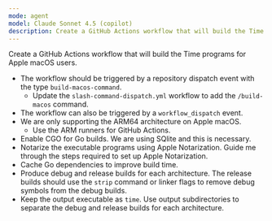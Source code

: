 ```yaml
---
mode: agent
model: Claude Sonnet 4.5 (copilot)
description: Create a GitHub Actions workflow that will build the Time programs for Apple macoS users.
---
```


Create a GitHub Actions workflow that will build the Time programs for Apple macOS users.

- The workflow should be triggered by a repository dispatch event with the type `build-macos-command`.
    - Update the `slash-command-dispatch.yml` workflow to add the `/build-macos` command.
- The workflow can also be triggered by a `workflow_dispatch` event.
- We are only supporting the ARM64 architecture on Apple macOS.
    - Use the ARM runners for GitHub Actions.
- Enable CGO for Go builds. We are using SQlite and this is necessary.
- Notarize the executable programs using Apple Notarization. Guide me through the steps required to set up Apple Notarization.
- Cache Go dependencies to improve build time.
- Produce debug and release builds for each architecture. The release builds should use the `strip` command or linker flags to remove debug symbols from the debug builds.
- Keep the output executable as `time`. Use output subdirectories to separate the debug and release builds for each architecture.
